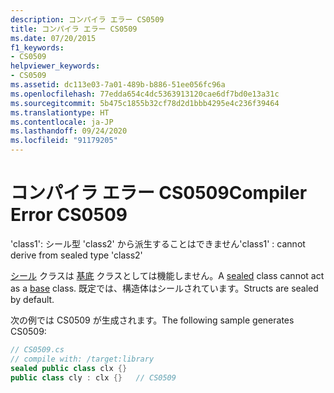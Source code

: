 ```yaml
---
description: コンパイラ エラー CS0509
title: コンパイラ エラー CS0509
ms.date: 07/20/2015
f1_keywords:
- CS0509
helpviewer_keywords:
- CS0509
ms.assetid: dc113e03-7a01-489b-b886-51ee056fc96a
ms.openlocfilehash: 77edda654c4dc5363913120cae6df7bd0e13a31c
ms.sourcegitcommit: 5b475c1855b32cf78d2d1bbb4295e4c236f39464
ms.translationtype: HT
ms.contentlocale: ja-JP
ms.lasthandoff: 09/24/2020
ms.locfileid: "91179205"
---
```

# <a name="compiler-error-cs0509"></a><span data-ttu-id="d70be-103">コンパイラ エラー CS0509</span><span class="sxs-lookup"><span data-stu-id="d70be-103">Compiler Error CS0509</span></span>

<span data-ttu-id="d70be-104">'class1': シール型 'class2' から派生することはできません</span><span class="sxs-lookup"><span data-stu-id="d70be-104">'class1' : cannot derive from sealed type 'class2'</span></span>  
  
 <span data-ttu-id="d70be-105">[シール](../language-reference/keywords/sealed.md) クラスは [基底](../language-reference/keywords/base.md) クラスとしては機能しません。</span><span class="sxs-lookup"><span data-stu-id="d70be-105">A [sealed](../language-reference/keywords/sealed.md) class cannot act as a [base](../language-reference/keywords/base.md) class.</span></span> <span data-ttu-id="d70be-106">既定では、構造体はシールされています。</span><span class="sxs-lookup"><span data-stu-id="d70be-106">Structs are sealed by default.</span></span>  
  
 <span data-ttu-id="d70be-107">次の例では CS0509 が生成されます。</span><span class="sxs-lookup"><span data-stu-id="d70be-107">The following sample generates CS0509:</span></span>  
  
```csharp  
// CS0509.cs  
// compile with: /target:library  
sealed public class clx {}  
public class cly : clx {}   // CS0509  
```

